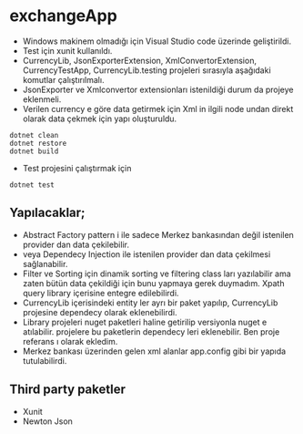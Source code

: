 # exchangeApp

* Windows makinem olmadığı için Visual Studio code üzerinde geliştirildi.
* Test için xunit kullanıldı.
* CurrencyLib, JsonExporterExtension, XmlConvertorExtension, CurrencyTestApp, CurrencyLib.testing projeleri sırasıyla aşağıdaki komutlar çalıştırılmalı.
* JsonExporter ve Xmlconvertor extensionları istenildiği durum da projeye eklenmeli.
* Verilen currency e göre data getirmek için Xml in ilgili node undan direkt olarak data çekmek için yapı oluşturuldu.

```
dotnet clean
dotnet restore
dotnet build
```

* Test projesini çalıştırmak için

```
dotnet test
```
## Yapılacaklar;
* Abstract Factory pattern i ile sadece Merkez bankasından değil istenilen provider dan data çekilebilir.
* veya Dependecy Injection ile istenilen provider dan data çekilmesi sağlanabilir.
* Filter ve Sorting için dinamik sorting ve filtering class ları yazılabilir ama zaten bütün data çekildiği için bunu yapmaya gerek duymadım. Xpath query library içerisine entegre edilebilirdi.
* CurrencyLib içerisindeki entity ler ayrı bir paket yapılıp, CurrencyLib projesine dependecy olarak eklenebilirdi.
* Library projeleri nuget paketleri haline getirilip versiyonla nuget e atılabilir. projelere bu paketlerin dependecy leri eklenebilir. Ben proje referans ı olarak ekledim.
* Merkez bankası üzerinden gelen xml alanlar app.config gibi bir yapıda tutulabilirdi.

## Third party paketler
* Xunit
* Newton Json
